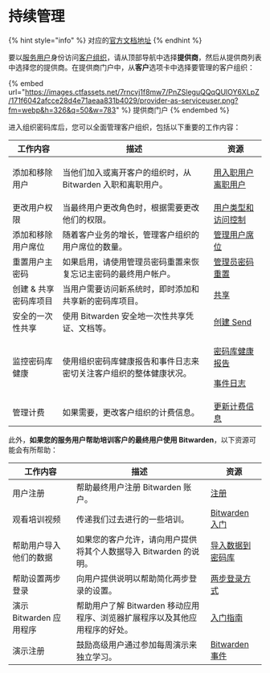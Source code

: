 # 持续管理

{% hint style="info" %}
对应的[官方文档地址](https://bitwarden.com/help/article/manage-client-orgs/)
{% endhint %}

要以[服务用户](provider-users.md#provider-user-types)身份访问[客户组织](provider-portal-overview.md#client-organizations)，请从顶部导航中选择**提供商**，然后从提供商列表中选择您的提供商。在提供商门户中，从**客户**选项卡中选择要管理的客户组织：

{% embed url="https://images.ctfassets.net/7rncvj1f8mw7/PnZSleguQQqQUlOY6XLpZ/171f6042afcce28d4e71aeaa831b4029/provider-as-serviceuser.png?fm=webp&h=326&q=50&w=783" %}
提供商门户
{% endembed %}

进入组织密码库后，您可以全面管理客户组织，包括以下重要的工作内容：

| 工作内容         | 描述                                  | 资源                                                                                                                                                    |
| ------------ | ----------------------------------- | ----------------------------------------------------------------------------------------------------------------------------------------------------- |
| 添加和移除用户      | 当他们加入或离开客户的组织时，从 Bitwarden 入职和离职用户。 | <p><a href="../organizations/user-management.md#onboard-users">用入职用户</a><br><a href="../organizations/user-management.md#offboard-users">离职用户</a></p> |
| 更改用户权限       | 当最终用户更改角色时，根据需要更改他们的权限。             | [用户类型和访问控制](../organizations/user-types-and-access-control.md)                                                                                        |
| 添加和移除用户席位    | 随着客户业务的增长，管理客户组织的用户席位的数量。           | [管理用户席位](../organizations/user-management.md#manage-user-seats)                                                                                       |
| 重置用户主密码      | 如果启用，请使用管理员密码重置来恢复忘记主密码的最终用户帐户。     | [管理员密码重置](../organizations/admin-password-reset.md)                                                                                                   |
| 创建 & 共享密码库项目 | 当用户需要访问新系统时，即时添加和共享新的密码库项目。         | [共享](../organizations/sharing.md)                                                                                                                     |
| 安全的一次性共享     | 使用 Bitwarden 安全地一次性共享凭证、文档等。        | [创建 Send](../bitwarden-send/create-a-send.md)                                                                                                         |
| 监控密码库健康      | 使用组织密码库健康报告和事件日志来密切关注客户组织的整体健康状况。   | <p><a href="../your-vault/vault-health-reports.md">密码库健康报告</a></p><p><a href="../organizations/event-logs.md">事件日志</a></p>                            |
| 管理计费         | 如果需要，更改客户组织的计费信息。                   | [更新计费信息](../plans-and-pricing/update-your-billing-information.md)                                                                                     |

此外，**如果您的服务用户帮助培训客户的最终用户使用 Bitwarden**，以下资源可能会有所帮助：

| 工作内容              | 描述                                          | 资源                                                        |
| ----------------- | ------------------------------------------- | --------------------------------------------------------- |
| 用户注册              | 帮助最终用户注册 Bitwarden 账户。                      | [注册](https://vault.bitwarden.com/#/register)              |
| 观看培训视频            | 传递我们过去进行的一些培训。                              | [Bitwarden 入门](https://bitwarden.com/getting-started)     |
| 帮助用户导入他们的数据       | 如果您的客户允许，请向用户提供将其个人数据导入 Bitwarden 的说明。      | [导入数据到密码库](../import-export/import-data-to-your-vault.md) |
| 帮助设置两步登录          | 向用户提供说明以帮助简化两步登录的设置。                        | [两步登录方式](../two-step-login/two-step-login-methods.md)     |
| 演示 Bitwarden 应用程序 | 帮助用户了解 Bitwarden 移动应用程序、浏览器扩展程序以及其他应用程序的好处。 | [入门指南](../getting-started/)                               |
| 演示注册              | 鼓励高级用户通过参加每周演示来独立学习。                        | [Bitwarden 事件](https://www.crowdcast.io/bitwarden)        |
